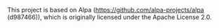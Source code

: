 
This project is based on Alpa (https://github.com/alpa-projects/alpa (d987466)), which is originally licensed under the Apache License 2.0.